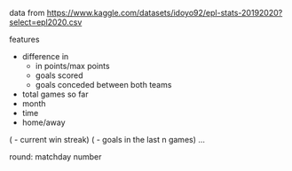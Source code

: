 data from
https://www.kaggle.com/datasets/idoyo92/epl-stats-20192020?select=epl2020.csv

features
- difference in
	- in points/max points
	- goals scored
	- goals conceded
  between both teams
- total games so far
- month
- time
- home/away

( - current win streak)
( - goals in the last n games)
...



round:		matchday number

